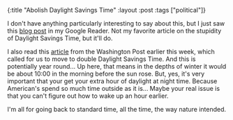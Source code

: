 {:title "Abolish Daylight Savings Time"
 :layout :post
 :tags ["political"]}

I don't have anything particularly interesting to say about this, but I just saw this [blog post](http://blogs.scientificamerican.com/observations/2011/11/04/why-daylight-saving-time-should-be-eliminated/) in my Google Reader. Not my favorite article on the stupidity of Daylight Savings Time, but it'll do.

I also read this [article](http://voices.washingtonpost.com/rawfisher/2009/03/its_time_for_double_daylight_s.html) from the Washington Post earlier this week, which called for us to move to double Daylight Savings Time. And this is potentially year round... Up here, that means in the depths of winter it would be about 10:00 in the morning before the sun rose. But, yes, it's very important that your get your extra hour of daylight at night time. Because American's spend so much time outside as it is... Maybe your real issue is that you can't figure out how to wake up an hour earlier.

I'm all for going back to standard time, all the time, the way nature intended.
